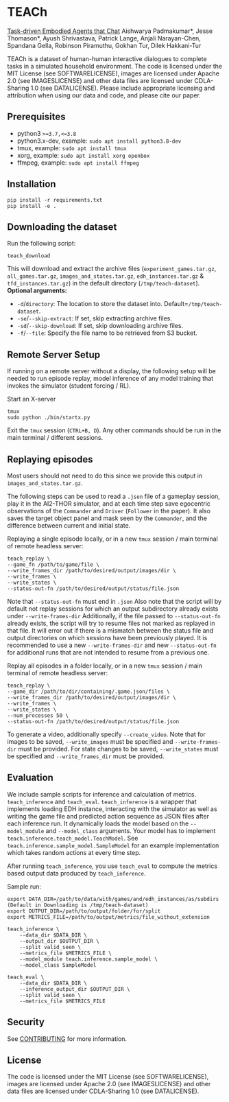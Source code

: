 # TEACh
[Task-driven Embodied Agents that Chat](https://arxiv.org/abs/2110.00534)
Aishwarya Padmakumar*, Jesse Thomason*, Ayush Shrivastava, Patrick Lange, Anjali Narayan-Chen, Spandana Gella, Robinson Piramuthu, Gokhan Tur, Dilek Hakkani-Tur

TEACh is a dataset of human-human interactive dialogues to complete tasks in a simulated household environment. 
The code is licensed under the MIT License (see SOFTWARELICENSE), images are licensed under Apache 2.0 
(see IMAGESLICENSE) and other data files are licensed under CDLA-Sharing 1.0 (see DATALICENSE).
Please include appropriate licensing and attribution when using our data and code, and please cite our paper.

## Prerequisites
- python3 `>=3.7,<=3.8`
- python3.x-dev, example: `sudo apt install python3.8-dev`
- tmux, example: `sudo apt install tmux`
- xorg, example: `sudo apt install xorg openbox`
- ffmpeg, example: `sudo apt install ffmpeg`

## Installation
```
pip install -r requirements.txt
pip install -e .
```
## Downloading the dataset
Run the following script:
```
teach_download 
```
This will download and extract the archive files (`experiment_games.tar.gz`, `all_games.tar.gz`, 
`images_and_states.tar.gz`, `edh_instances.tar.gz` & `tfd_instances.tar.gz`) in the default 
directory (`/tmp/teach-dataset`).  
**Optional arguments:**
- `-d`/`directory`: The location to store the dataset into. Default=`/tmp/teach-dataset`.
- `-se`/`--skip-extract`: If set, skip extracting archive files.
- `-sd`/`--skip-download`: If set, skip downloading archive files.
- `-f`/`--file`: Specify the file name to be retrieved from S3 bucket.

## Remote Server Setup
If running on a remote server without a display, the following setup will be needed to run episode replay, model inference of any model training that invokes the simulator (student forcing / RL). 

Start an X-server 
```
tmux
sudo python ./bin/startx.py
```
Exit the `tmux` session (`CTRL+B, D`). Any other commands should be run in the main terminal / different sessions. 


## Replaying episodes
Most users should not need to do this since we provide this output in `images_and_states.tar.gz`.

The following steps can be used to read a `.json` file of a gameplay session, play it in the AI2-THOR simulator, and at each time step save egocentric observations of the `Commander` and `Driver` (`Follower` in the paper). It also saves the target object panel and mask seen by the `Commander`, and the difference between current and initial state.     

Replaying a single episode locally, or in a new `tmux` session / main terminal of remote headless server:
```
teach_replay \
--game_fn /path/to/game/file \
--write_frames_dir /path/to/desired/output/images/dir \
--write_frames \
--write_states \
--status-out-fn /path/to/desired/output/status/file.json
```
Note that `--status-out-fn` must end in `.json`
Also note that the script will by default not replay sessions for which an output subdirectory already exists under `--write-frames-dir`
Additionally, if the file passed to `--status-out-fn` already exists, the script will try to resume files not marked as replayed in that file. It will error out if there is a mismatch between the status file and output directories on which sessions have been previously played. 
It is recommended to use a new `--write-frames-dir` and new `--status-out-fn` for additional runs that are not intended to resume from a previous one.

Replay all episodes in a folder locally, or in a new `tmux` session / main terminal of remote headless server:
```
teach_replay \
--game_dir /path/to/dir/containing/.game.json/files \
--write_frames_dir /path/to/desired/output/images/dir \
--write_frames \
--write_states \
--num_processes 50 \
--status-out-fn /path/to/desired/output/status/file.json
```

To generate a video, additionally specify `--create_video`. Note that for images to be saved, `--write_images` must be specified and `--write-frames-dir` must be provided. For state changes to be saved, `--write_states` must be specified and `--write_frames_dir` must be provided.

## Evaluation

We include sample scripts for inference and calculation of metrics. `teach_inference` and `teach_eval`. 
`teach_inference` is a wrapper that implements loading EDH instance, interacting with the simulator as well as writing the game
file and predicted action sequence as JSON files after each inference run. It dynamically loads the model based on the `--model_module`
and `--model_class` arguments. Your model has to implement `teach.inference.teach_model.TeachModel`. See `teach.inference.sample_model.SampleModel`
for an example implementation which takes random actions at every time step. 

After running `teach_inference`, you use `teach_eval` to compute the metrics based output data produced by `teach_inference`.


Sample run:
```
export DATA_DIR=/path/to/data/with/games/and/edh_instances/as/subdirs (Default in Downloading is /tmp/teach-dataset)
export OUTPUT_DIR=/path/to/output/folder/for/split
export METRICS_FILE=/path/to/output/metrics/file_without_extension

teach_inference \
    --data_dir $DATA_DIR \
    --output_dir $OUTPUT_DIR \
    --split valid_seen \
    --metrics_file $METRICS_FILE \
    --model_module teach.inference.sample_model \
    --model_class SampleModel

teach_eval \
    --data_dir $DATA_DIR \
    --inference_output_dir $OUTPUT_DIR \
    --split valid_seen \
    --metrics_file $METRICS_FILE
```

## Security

See [CONTRIBUTING](CONTRIBUTING.md#security-issue-notifications) for more information.

## License

The code is licensed under the MIT License (see SOFTWARELICENSE), images are licensed under Apache 2.0 
(see IMAGESLICENSE) and other data files are licensed under CDLA-Sharing 1.0 (see DATALICENSE).